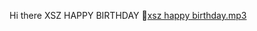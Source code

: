 
Hi there XSZ HAPPY BIRTHDAY 👋[xsz happy birthday.mp3](https://github.com/user-attachments/files/23195213/xsz.happy.birthday.mp3)
